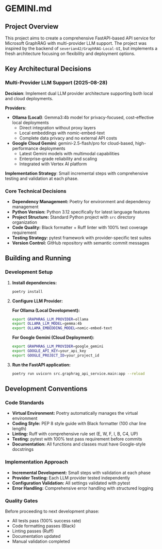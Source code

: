 # GEMINI.md

## Project Overview

This project aims to create a comprehensive FastAPI-based API service for Microsoft GraphRAG with multi-provider LLM support. The project was inspired by the backend of `severian42/GraphRAG-Local-UI`, but implements a fresh architecture focusing on flexibility and deployment options.

## Key Architectural Decisions

### Multi-Provider LLM Support (2025-08-28)

**Decision**: Implement dual LLM provider architecture supporting both local and cloud deployments.

**Providers**:

* **Ollama (Local)**: Gemma3:4b model for privacy-focused, cost-effective local deployments
  * Direct integration without proxy layers
  * Local embeddings with nomic-embed-text
  * Complete data privacy and no external API costs
* **Google Cloud Gemini**: gemini-2.5-flash/pro for cloud-based, high-performance deployments
  * Latest Gemini models with multimodal capabilities
  * Enterprise-grade reliability and scaling
  * Integrated with Vertex AI platform

**Implementation Strategy**: Small incremental steps with comprehensive testing and validation at each phase.

### Core Technical Decisions

* **Dependency Management:** Poetry for environment and dependency management
* **Python Version:** Python 3.12 specifically for latest language features
* **Project Structure:** Standard Python project with `src` directory organization
* **Code Quality:** Black formatter + Ruff linter with 100% test coverage requirement
* **Testing Strategy:** pytest framework with provider-specific test suites
* **Version Control:** GitHub repository with semantic commit messages

## Building and Running

### Development Setup

1. **Install dependencies:**

    ```bash
    poetry install
    ```

2. **Configure LLM Provider:**

   **For Ollama (Local Development):**

   ```bash
   export GRAPHRAG_LLM_PROVIDER=ollama
   export OLLAMA_LLM_MODEL=gemma:4b
   export OLLAMA_EMBEDDING_MODEL=nomic-embed-text
   ```

   **For Google Gemini (Cloud Deployment):**

   ```bash
   export GRAPHRAG_LLM_PROVIDER=google_gemini  
   export GOOGLE_API_KEY=your_api_key
   export GOOGLE_PROJECT_ID=your_project_id
   ```

3. **Run the FastAPI application:**

    ```bash
    poetry run uvicorn src.graphrag_api_service.main:app --reload
    ```

## Development Conventions

### Code Standards

* **Virtual Environment:** Poetry automatically manages the virtual environment
* **Coding Style:** PEP 8 style guide with Black formatter (100 char line length)
* **Linting:** Ruff with comprehensive rule set (E, W, F, I, B, C4, UP)
* **Testing:** pytest with 100% test pass requirement before commits
* **Documentation:** All functions and classes must have Google-style docstrings

### Implementation Approach

* **Incremental Development:** Small steps with validation at each phase
* **Provider Testing:** Each LLM provider tested independently
* **Configuration Validation:** All settings validated with pytest
* **Error Handling:** Comprehensive error handling with structured logging

### Quality Gates

Before proceeding to next development phase:

* All tests pass (100% success rate)
* Code formatting passes (Black)
* Linting passes (Ruff)
* Documentation updated
* Manual validation completed
